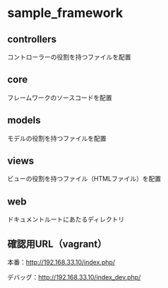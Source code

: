 # sample_framework

## controllers
コントローラーの役割を持つファイルを配置

## core
フレームワークのソースコードを配置

## models
モデルの役割を持つファイルを配置

## views
ビューの役割を持つファイル（HTMLファイル）を配置

## web
ドキュメントルートにあたるディレクトリ

## 確認用URL（vagrant）
本番：http://192.168.33.10/index.php/

デバッグ：http://192.168.33.10/index_dev.php/